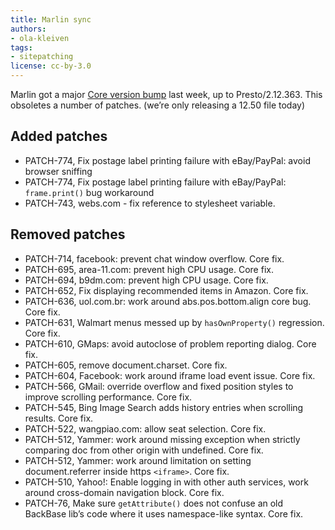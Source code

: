 ```yaml
---
title: Marlin sync
authors:
- ola-kleiven
tags:
- sitepatching
license: cc-by-3.0
---
```


Marlin got a major [Core version bump][1] last week, up to Presto/2.12.363. This obsoletes a number of patches. (we’re only releasing a 12.50 file today)

[1]: http://my.opera.com/desktopteam/blog/2012/08/03/summer-core-update

## Added patches

- PATCH-774, Fix postage label printing failure with eBay/PayPal: avoid browser sniffing
- PATCH-774, Fix postage label printing failure with eBay/PayPal: `frame.print()` bug workaround
- PATCH-743, webs.com - fix reference to stylesheet variable.

## Removed patches

- PATCH-714, facebook: prevent chat window overflow. Core fix.
- PATCH-695, area-11.com: prevent high CPU usage. Core fix.
- PATCH-694, b9dm.com: prevent high CPU usage. Core fix.
- PATCH-652, Fix displaying recommended items in Amazon. Core fix.
- PATCH-636, uol.com.br: work around abs.pos.bottom.align core bug. Core fix.
- PATCH-631, Walmart menus messed up by `hasOwnProperty()` regression. Core fix.
- PATCH-610, GMaps: avoid autoclose of problem reporting dialog. Core fix.
- PATCH-605, remove document.charset. Core fix.
- PATCH-604, Facebook: work around iframe load event issue. Core fix.
- PATCH-566, GMail: override overflow and fixed position styles to improve scrolling performance. Core fix.
- PATCH-545, Bing Image Search adds history entries when scrolling results. Core fix.
- PATCH-522, wangpiao.com: allow seat selection. Core fix.
- PATCH-512, Yammer: work around missing exception when strictly comparing doc from other origin with undefined. Core fix.
- PATCH-512, Yammer: work around limitation on setting document.referrer inside https `<iframe>`. Core fix.
- PATCH-510, Yahoo!: Enable logging in with other auth services, work around cross-domain navigation block. Core fix.
- PATCH-76, Make sure `getAttribute()` does not confuse an old BackBase lib’s code where it uses namespace-like syntax. Core fix.
